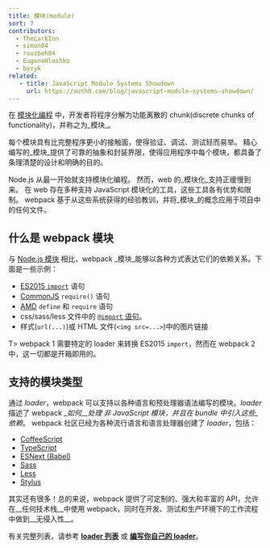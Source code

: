 ```yaml
---
title: 模块(module)
sort: 7
contributors:
  - TheLarkInn
  - simon04
  - rouzbeh84
  - EugeneHlushko
  - byzyk
related:
   - title: JavaScript Module Systems Showdown
     url: https://auth0.com/blog/javascript-module-systems-showdown/
---
```


在 [模块化编程](https://en.wikipedia.org/wiki/Modular_programming) 中，开发者将程序分解为功能离散的 chunk(discrete chunks of functionality)，并称之为_模块_。

每个模块具有比完整程序更小的接触面，使得验证、调试、测试轻而易举。
精心编写的_模块_提供了可靠的抽象和封装界限，使得应用程序中每个模块，都具备了条理清楚的设计和明确的目的。

Node.js 从最一开始就支持模块化编程。
然而，web 的_模块化_支持正缓慢到来。
在 web 存在多种支持 JavaScript 模块化的工具，这些工具各有优势和限制。
webpack 基于从这些系统获得的经验教训，并将_模块_的概念应用于项目中的任何文件。

## 什么是 webpack 模块

与 [Node.js 模块](https://nodejs.org/api/modules.html) 相比，webpack _模块_能够以各种方式表达它们的依赖关系。下面是一些示例：

- [ES2015 `import`](https://developer.mozilla.org/en-US/docs/Web/JavaScript/Reference/Statements/import) 语句
- [CommonJS](http://www.commonjs.org/specs/modules/1.0/) `require()` 语句
- [AMD](https://github.com/amdjs/amdjs-api/blob/master/AMD.md) `define` 和 `require` 语句
- css/sass/less 文件中的 [`@import` 语句](https://developer.mozilla.org/en-US/docs/Web/CSS/@import)。
- 样式(`url(...)`)或 HTML 文件(`<img src=...>`)中的图片链接

T> webpack 1 需要特定的 loader 来转换 ES2015 `import`，然而在 webpack 2 中，这一切都是开箱即用的。

## 支持的模块类型

通过 _loader_，webpack 可以支持以各种语言和预处理器语法编写的模块。_loader_ 描述了 webpack __如何__处理 非 JavaScript _模块_，并且在 _bundle_ 中引入这些_依赖_。
webpack 社区已经为各种流行语言和语言处理器创建了 _loader_，包括：

- [CoffeeScript](http://coffeescript.org)
- [TypeScript](https://www.typescriptlang.org)
- [ESNext (Babel)](https://babeljs.io)
- [Sass](http://sass-lang.com)
- [Less](http://lesscss.org)
- [Stylus](http://stylus-lang.com)

其实还有很多！总的来说，webpack 提供了可定制的、强大和丰富的 API，允许在__任何技术栈__中使用 webpack，同时在开发、测试和生产环境下的工作流程中做到__无侵入性__。

有关完整列表，请参考 [__loader 列表__](/loaders) 或 [__编写你自己的 loader__](/api/loaders)。
